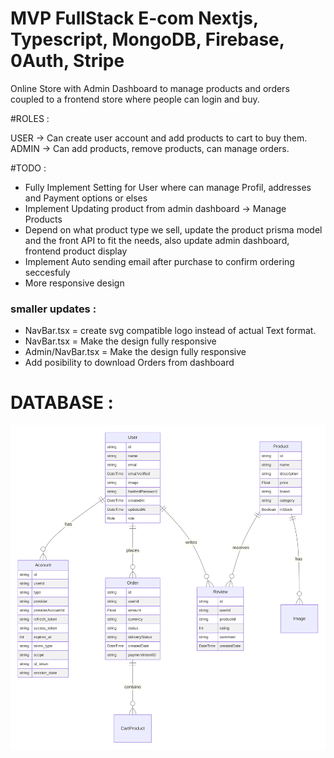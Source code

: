# MVP FullStack E-com Nextjs, Typescript, MongoDB, Firebase, 0Auth, Stripe

Online Store with Admin Dashboard to manage products and orders coupled to a frontend store where people can login and buy.

#ROLES :

USER -> Can create user account and add products to cart to buy them.
ADMIN -> Can add products, remove products, can manage orders.

#TODO :

- Fully Implement Setting for User where can manage Profil, addresses and Payment options or elses
- Implement Updating product from admin dashboard -> Manage Products
- Depend on what product type we sell, update the product prisma model and the front API to fit the needs, also update admin dashboard, frontend product display
- Implement Auto sending email after purchase to confirm ordering seccesfuly
- More responsive design

### smaller updates :

- NavBar.tsx = create svg compatible logo instead of actual Text format.
- NavBar.tsx = Make the design fully responsive
- Admin/NavBar.tsx = Make the design fully responsive
- Add posibility to download Orders from dashboard

# DATABASE :

![database-diagram](./public/database-diagram.svg)
